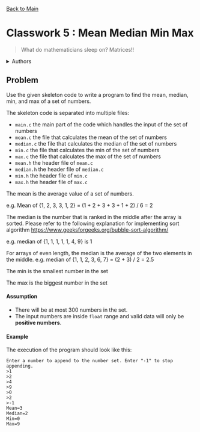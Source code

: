 [Back to Main](../../README.md)

# Classwork 5 : Mean Median Min Max

> What do mathematicians sleep on? Matrices!!

<details>

<summary>Authors</summary>

Dicaprio Cheung (dhcheungaa@connect.ust.hk)

</details>

## Problem

Use the given skeleton code to write a program to find the mean, median, min, and max of a set of numbers.

The skeleton code is separated into multiple files:
- `main.c` the main part of the code which handles the input of the set of numbers
- `mean.c` the file that calculates the mean of the set of numbers 
- `median.c` the file that calculates the median of the set of numbers 
- `min.c` the file that calculates the min of the set of numbers 
- `max.c` the file that calculates the max of the set of numbers 
- `mean.h` the header file of `mean.c`
- `median.h` the header file of `median.c`
- `min.h` the header file of `min.c`
- `max.h` the header file of `max.c`

The mean is the average value of a set of numbers.

e.g. Mean of {1, 2, 3, 3, 1, 2} = (1 + 2 + 3 + 3 + 1 + 2) / 6 = 2

The median is the number that is ranked in the middle after the array is sorted. Please refer to the following explanation for implementing sort algorithm https://www.geeksforgeeks.org/bubble-sort-algorithm/ 

e.g. median of {1, 1, 1, 1, 1, 4, 9} is 1

For arrays of even length, the median is the average of the two elements in the middle. e.g. median of {1, 1, 2, 3, 6, 7} = (2 + 3) / 2 = 2.5

The min is the smallest number in the set

The max is the biggest number in the set

#### Assumption

- There will be at most 300 numbers in the set.
- The input numbers are inside `float` range and valid data will only be **positive numbers**.

#### Example

The execution of the program should look like this:

```
Enter a number to append to the number set. Enter "-1" to stop appending.
>1
>2
>4
>9
>0
>2
>-1
Mean=3
Median=2
Min=0
Max=9
```

